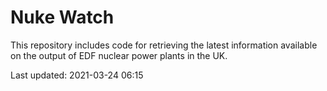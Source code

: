 # Nuke Watch

This repository includes code for retrieving the latest information available on the output of EDF nuclear power plants in the UK.

Last updated: 2021-03-24 06:15